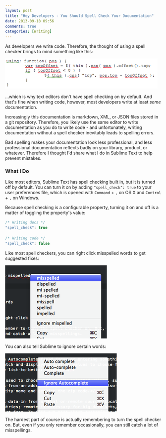 ```yaml
---
layout: post
title: "Hey Developers - You Should Spell Check Your Documentation"
date: 2013-09-18 09:56
comments: true
categories: [Writing]
---
```


As developers we write code. Therefore, the thought of using a spell checker brings to mind something like this:

<img src="/images/posts/2013-09-18/spell-check.png">

...which is why text editors don't have spell checking on by default. And that's fine when writing code, however, most developers write at least *some* documentation.

Increasingly this documentation is markdown, XML, or JSON files stored in a git repository. Therefore, you likely use the same editor to write documentation as you do to write code - and unfortunately, writing documentation without a spell checker inevitably leads to spelling errors.

Bad spelling makes your documentation look less professional, and less professional documentation reflects badly on your library, product, or whatever. Therefore I thought I'd share what I do in Sublime Text to help prevent mistakes.

<!--more-->

### What I Do

Like most editors, Sublime Text has spell checking built in, but it is turned off by default. You can turn it on by adding `"spell_check": true` to your user preferences file, which is opened with `Command` + `,` on OS X and `Control` + `,` on Windows.

Because spell checking is a configurable property, turning it on and off is a matter of toggling the property's value:

``` js
/* Writing docs */
"spell_check": true

/* Writing code */
"spell_check": false
```

Like most spell checkers, you can right click misspelled words to get suggested fixes:

<img src="/images/posts/2013-09-18/corrections.png">

You can also tell Sublime to ignore certain words:

<img src="/images/posts/2013-09-18/ignore.png">

The hardest part of course is actually remembering to turn the spell checker on. But, even if you only remember occasionally, you can still catch a lot of misspellings.
